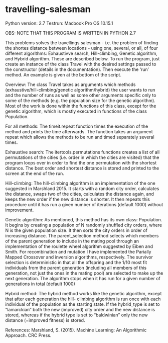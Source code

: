 # travelling-salesman
Python version: 2.7
Testrun: Macbook Pro OS 10.15.1

OBS: NOTE THAT THIS PROGRAM IS WRITTEN IN PYTHON 2.7

This problems solves the travellings salesman  - i.e. the problem of finding the shortes distance between locations - using one, several, or all, of four different algorithms: Exhaustivve search, Hill-climbing, Genetic algorithm, and Hybrid algorithm. These are described below. To run the program, just create an instance of the class Travel with the desired settings passed to the constructor (details in the documentation). Then execute the ‘run’ method. An example is given at the bottom of the script.

Overview:
The class Travel takes as arguments which methods (exhaustive/hill-climbing/genetic algorithm/hybrid) the user wants to run and the number of runs as well as some other arguments specific only to some of the methods (e.g. the population size for the genetic algorithm). Most of the work is done within the functions of this class, except for the genetic algorithm, which is mostly executed in functions of the class Population.

For all methods:
The timeit.repeat function times the execution of the method and prints the time afterwards. The function takes an argument repeat which allows the methods to be run and timed separately several times.

Exhaustive search:
The itertools.permutations functions creates a list of all permutations of the cities (i.e. order in which the cities are visited) that the program loops over in order to find the one permutation with the shortest distance. The best order and shortest distance is stored and printed to the screen at the end of the run.

Hill-climbing:
The hill-climbing algorithm is an implementation of the one suggested in Marshland 2015. It starts with a random city order, calculates the distance, swaps two of the cities, calculates the distance again, and keeps the new order if the new distance is shorter. It then repeats this procedure until it has run a given number of iterations (default 1000) without improvement.

Genetic algorithm:
As mentioned, this method has its own class: Population. It begins by creating a population of N randomly shuffled city orders, where N is the given population size. It then sorts the city orders in order of increasing distance. The parent_selection method selects which members of the parent generation to include in the mating pool through an implementation of the roulette wheel algorithm suggested by Eiben and Smith. For recombination and mutation I have implemented the Parially Mapped Crossover and inversion algorithms, respectively. The survivor selection is deterministic in that all the offspring and the 1/10 most fit individuals from the parent generation (including all members of this generation, not just the ones in the mating pool) are selected to make up the next generation. The algorithm stops when it has run for a given number of generations in total (default 1000)

Hybrid method:
The hybrid method works like the genetic algorithm, except that after each generation the hill- climbing algorithm is run once with each individual of the population as the starting state. If
the hybrid_type is set to “lamarckian” both the new (improved) city order and the new distance is stored, whereas if the hybrid type is set to “baldwinian” only the new distance (=improved fitness) is stored.

References:
Marshland, S. (2015). Machine Learning: An Algorithmic Approach. CRC Press.
